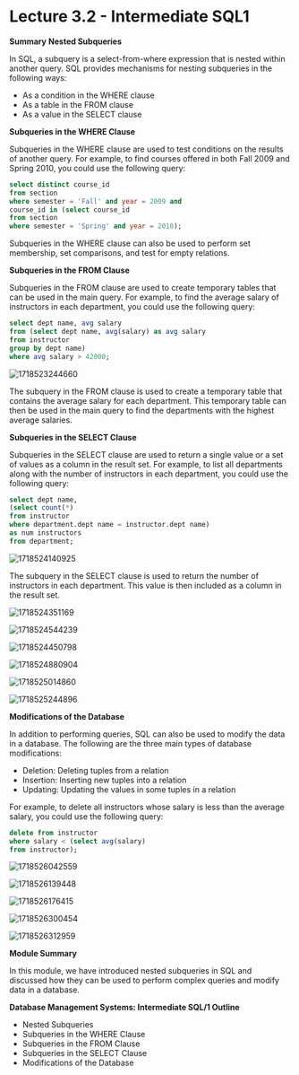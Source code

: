 # Lecture 3.2 - Intermediate SQL1

**Summary**
**Nested Subqueries**

In SQL, a subquery is a select-from-where expression that is nested within another query. SQL provides mechanisms for nesting subqueries in the following ways:

- As a condition in the WHERE clause
- As a table in the FROM clause
- As a value in the SELECT clause

**Subqueries in the WHERE Clause**

Subqueries in the WHERE clause are used to test conditions on the results of another query. For example, to find courses offered in both Fall 2009 and Spring 2010, you could use the following query:

```sql
select distinct course_id
from section
where semester = 'Fall' and year = 2009 and
course_id in (select course_id
from section
where semester = 'Spring' and year = 2010);
```

Subqueries in the WHERE clause can also be used to perform set membership, set comparisons, and test for empty relations.

**Subqueries in the FROM Clause**

Subqueries in the FROM clause are used to create temporary tables that can be used in the main query. For example, to find the average salary of instructors in each department, you could use the following query:

```sql
select dept name, avg salary
from (select dept name, avg(salary) as avg salary
from instructor
group by dept name)
where avg salary > 42000;
```

![1718523244660](image/Lecture3.2-IntermediateSQL1/1718523244660.png)

The subquery in the FROM clause is used to create a temporary table that contains the average salary for each department. This temporary table can then be used in the main query to find the departments with the highest average salaries.

**Subqueries in the SELECT Clause**

Subqueries in the SELECT clause are used to return a single value or a set of values as a column in the result set. For example, to list all departments along with the number of instructors in each department, you could use the following query:

```sql
select dept name,
(select count(*)
from instructor
where department.dept name = instructor.dept name)
as num instructors
from department;
```

![1718524140925](image/Lecture3.2-IntermediateSQL1/1718524140925.png)

The subquery in the SELECT clause is used to return the number of instructors in each department. This value is then included as a column in the result set.


![1718524351169](image/Lecture3.2-IntermediateSQL1/1718524351169.png)

![1718524544239](image/Lecture3.2-IntermediateSQL1/1718524544239.png)

![1718524450798](image/Lecture3.2-IntermediateSQL1/1718524450798.png)


![1718524880904](image/Lecture3.2-IntermediateSQL1/1718524880904.png)

![1718525014860](image/Lecture3.2-IntermediateSQL1/1718525014860.png)

![1718525244896](image/Lecture3.2-IntermediateSQL1/1718525244896.png)

**Modifications of the Database**

In addition to performing queries, SQL can also be used to modify the data in a database. The following are the three main types of database modifications:

- Deletion: Deleting tuples from a relation
- Insertion: Inserting new tuples into a relation
- Updating: Updating the values in some tuples in a relation

For example, to delete all instructors whose salary is less than the average salary, you could use the following query:

```sql
delete from instructor
where salary < (select avg(salary)
from instructor);
```

![1718526042559](image/Lecture3.2-IntermediateSQL1/1718526042559.png)

![1718526139448](image/Lecture3.2-IntermediateSQL1/1718526139448.png)


![1718526176415](image/Lecture3.2-IntermediateSQL1/1718526176415.png)

![1718526300454](image/Lecture3.2-IntermediateSQL1/1718526300454.png)


![1718526312959](image/Lecture3.2-IntermediateSQL1/1718526312959.png)

**Module Summary**

In this module, we have introduced nested subqueries in SQL and discussed how they can be used to perform complex queries and modify data in a database.

**Database Management Systems: Intermediate SQL/1 Outline**

- Nested Subqueries
- Subqueries in the WHERE Clause
- Subqueries in the FROM Clause
- Subqueries in the SELECT Clause
- Modifications of the Database
